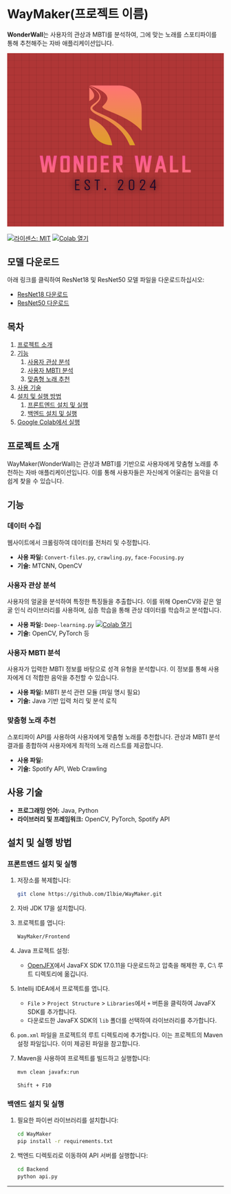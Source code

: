 # WayMaker(프로젝트 이름)

**WonderWall**는 사용자의 관상과 MBTI를 분석하여, 그에 맞는 노래를 스포티파이를 통해 추천해주는 자바 애플리케이션입니다.

![WonderWall](Wonderwall.png)

[![라이센스: MIT](https://img.shields.io/badge/license-MIT-green)](https://github.com/Ilbie/WayMaker/blob/main/LICENSE)
[![Colab 열기](https://colab.research.google.com/assets/colab-badge.svg)](https://colab.research.google.com/github/Ilbie/WayMaker/blob/main/Deep_learning.ipynb)

## 모델 다운로드
아래 링크를 클릭하여 ResNet18 및 ResNet50 모델 파일을 다운로드하십시오:
- [ResNet18 다운로드](https://huggingface.co/newbie2022/mbti/resolve/main/ResNet18.pth?download=true)
- [ResNet50 다운로드](https://huggingface.co/newbie2022/mbti/resolve/main/ResNet50.pth?download=true)

## 목차
1. [프로젝트 소개](#프로젝트-소개)
2. [기능](#기능)
    1. [사용자 관상 분석](#사용자-관상-분석)
    2. [사용자 MBTI 분석](#사용자-mbti-분석)
    3. [맞춤형 노래 추천](#맞춤형-노래-추천)
3. [사용 기술](#사용-기술)
4. [설치 및 실행 방법](#설치-및-실행-방법)
    1. [프론트엔드 설치 및 실행](#프론트엔드-설치-및-실행)
    2. [백엔드 설치 및 실행](#백엔드-설치-및-실행)
5. [Google Colab에서 실행](#google-colab에서-실행)

## 프로젝트 소개
WayMaker(WonderWall)는 관상과 MBTI를 기반으로 사용자에게 맞춤형 노래를 추천하는 자바 애플리케이션입니다. 이를 통해 사용자들은 자신에게 어울리는 음악을 더 쉽게 찾을 수 있습니다.

## 기능

### 데이터 수집
웹사이트에서 크롤링하여 데이터를 전처리 및 수정합니다.
- **사용 파일:** `Convert-files.py`, `crawling.py`, `face-Focusing.py`
- **기술:** MTCNN, OpenCV

### 사용자 관상 분석
사용자의 얼굴을 분석하여 특정한 특징들을 추출합니다. 이를 위해 OpenCV와 같은 얼굴 인식 라이브러리를 사용하며, 심층 학습을 통해 관상 데이터를 학습하고 분석합니다.
- **사용 파일:** `Deep-learning.py` [![Colab 열기](https://colab.research.google.com/assets/colab-badge.svg)](https://colab.research.google.com/github/Ilbie/WayMaker/blob/main/Deep_learning.ipynb)
- **기술:** OpenCV, PyTorch 등

### 사용자 MBTI 분석
사용자가 입력한 MBTI 정보를 바탕으로 성격 유형을 분석합니다. 이 정보를 통해 사용자에게 더 적합한 음악을 추천할 수 있습니다.
- **사용 파일:** MBTI 분석 관련 모듈 (파일 명시 필요)
- **기술:** Java 기반 입력 처리 및 분석 로직

### 맞춤형 노래 추천
스포티파이 API를 사용하여 사용자에게 맞춤형 노래를 추천합니다. 관상과 MBTI 분석 결과를 종합하여 사용자에게 최적의 노래 리스트를 제공합니다.
- **사용 파일:** 
- **기술:** Spotify API, Web Crawling

## 사용 기술
- **프로그래밍 언어:** Java, Python
- **라이브러리 및 프레임워크:** OpenCV, PyTorch, Spotify API

## 설치 및 실행 방법

### 프론트엔드 설치 및 실행

1. 저장소를 복제합니다:
    ```sh
    git clone https://github.com/Ilbie/WayMaker.git
    ```

2. 자바 JDK 17을 설치합니다.

3. 프로젝트를 엽니다:
    ```sh
    WayMaker/Frontend
    ```

4. Java 프로젝트 설정:
    - [OpenJFX](https://openjfx.io)에서 JavaFX SDK 17.0.11을 다운로드하고 압축을 해제한 후, C:\ 루트 디렉토리에 옮깁니다.

5. Intellij IDEA에서 프로젝트를 엽니다.
    - `File` > `Project Structure` > `Libraries`에서 `+` 버튼을 클릭하여 JavaFX SDK를 추가합니다.
    - 다운로드한 JavaFX SDK의 `lib` 폴더를 선택하여 라이브러리를 추가합니다.

6. `pom.xml` 파일을 프로젝트의 루트 디렉토리에 추가합니다. 이는 프로젝트의 Maven 설정 파일입니다. 이미 제공된 파일을 참고합니다.

7. Maven을 사용하여 프로젝트를 빌드하고 실행합니다:
    ```sh
    mvn clean javafx:run
    ```
    ```
    Shift + F10
    ```

### 백엔드 설치 및 실행

1. 필요한 파이썬 라이브러리를 설치합니다:
    ```sh
    cd WayMaker
    pip install -r requirements.txt
    ```

2. 백엔드 디렉토리로 이동하여 API 서버를 실행합니다:
    ```sh
    cd Backend
    python api.py
    ```

---

